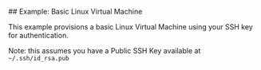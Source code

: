 ## Example: Basic Linux Virtual Machine

This example provisions a basic Linux Virtual Machine using your SSH key for authentication.

Note: this assumes you have a Public SSH Key available at `~/.ssh/id_rsa.pub`
